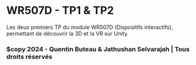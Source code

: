 # WR507D - TP1 & TP2
Les deux premiers TP du module WR507D (Dispositifs interactifs), permettant de découvrir la 3D et la VR sur Unity.

### $copy 2024 - Quentin Buteau & Jathushan Selvarajah | Tous droits réservés
